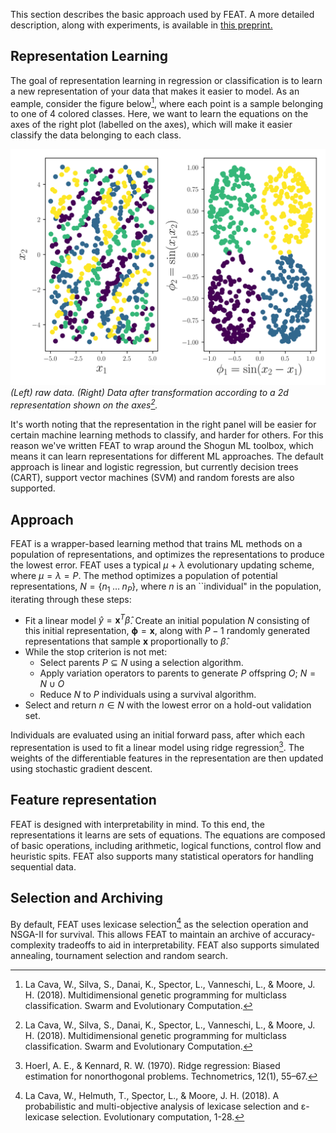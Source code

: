 This section describes the basic approach used by FEAT. A more detailed description, along with experiments, 
is available in [this preprint.](https://arxiv.org/abs/1807.00981)

[^1]: La Cava, W., Silva, S., Danai, K., Spector, L., Vanneschi, L., & Moore, J. H. (2018). Multidimensional genetic programming for multiclass classification. Swarm and Evolutionary Computation.
[^2]: Hoerl, A. E., & Kennard, R. W. (1970). Ridge regression: Biased estimation for nonorthogonal problems. Technometrics, 12(1), 55–67.
[^3]: La Cava, W., Helmuth, T., Spector, L., & Moore, J. H. (2018). A probabilistic and multi-objective analysis of lexicase selection and ε-lexicase selection. Evolutionary computation, 1-28.

## Representation Learning

The goal of representation learning in regression or classification is to learn a new representation of your data that makes it easier to model. As an eample, consider the figure below[^1], where each point is a sample belonging to one of 4 colored classes. Here, we want to learn the equations on the axes of the right plot (labelled on the axes), which will make it easier classify the data belonging to each class.   

![Representation Learning Example](rep_learning_demo_2d.svg)
*(Left) raw data. (Right) Data after transformation according to a 2d representation shown on the axes[^1].*

It's worth noting that the representation in the right panel will be easier for certain machine learning methods to classify, and harder for others. For this reason we've written FEAT to wrap around the Shogun ML toolbox, which means it can learn representations for different ML approaches. The default approach is linear and logistic regression, but currently decision trees (CART), support vector machines (SVM) and random forests are also supported. 

## Approach

FEAT is a wrapper-based learning method that trains ML methods on a population of representations, and optimizes the representations to produce the lowest error. FEAT uses a typical $\mu$ + $\lambda$ evolutionary updating scheme, where $\mu=\lambda=P$. The method optimizes a population of potential representations, $N = \{n_1\;\dots\;n_P\}$, where $n$ is an ``individual" in the population, iterating through these steps: 
    
- Fit a linear model $\hat{y} = \mathbf{x}^T\hat{\beta}$. Create an initial population $N$ consisting of this initial representation, $\mathbf{\phi} = \mathbf{x}$, along with $P-1$ randomly generated representations that sample $\mathbf{x}$ proportionally to $\hat{\beta}$. 
- While the stop criterion is not met: 
    - Select parents  $P \subseteq N$ using a selection algorithm. 
    - Apply variation operators to parents to generate $P$ offspring $O$; $N = N \cup O$ 
    - Reduce $N$ to $P$ individuals using a survival algorithm.  
- Select and return $n \in N$ with the lowest error on a hold-out validation set. 

Individuals are evaluated using an initial forward pass, after which each representation is used to fit a linear model using ridge regression[^2]. The weights of the differentiable features in the representation are then updated using stochastic gradient descent.  

## Feature representation

FEAT is designed with interpretability in mind. To this end, the representations it learns are sets of equations. The equations are composed of basic operations, including arithmetic, logical functions, control flow and heuristic spits. FEAT also supports many statistical operators for handling sequential data. 

## Selection and Archiving

By default, FEAT uses lexicase selection[^3] as the selection operation and NSGA-II for survival. This allows FEAT to maintain an archive of accuracy-complexity tradeoffs to aid in interpretability. FEAT also supports simulated annealing, tournament selection and random search.

